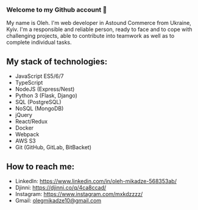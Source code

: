 ### Welcome to my Github account 👋

My name is Oleh. I'm web developer in Astound Commerce from Ukraine, Kyiv. I'm а responsible and reliable person, ready to face and to cope with challenging projects, able to contribute into teamwork as well as to complete individual tasks. 

## My stack of technologies: 
- JavaScript ES5/6/7
- TypeScript
- NodeJS (Express/Nest)
- Python 3 (Flask, Django)
- SQL (PostgreSQL)
- NoSQL (MongoDB)
- jQuery
- React/Redux
- Docker
- Webpack
- AWS S3
- Git (GitHub, GitLab, BitBacket)

## How to reach me: 
- LinkedIn: https://www.linkedin.com/in/oleh-mikadze-568353ab/
- Djinni: https://djinni.co/q/4ca8ccad/
- Instagram: https://www.instagram.com/mxkdzzzz/
- Gmail: olegmikadze10@gmail.com

